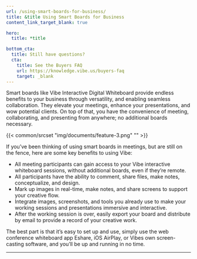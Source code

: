 ```yaml
---
url: /using-smart-boards-for-business/
title: &title Using Smart Boards for Business
content_link_target_blank: true

hero:
  title: *title

bottom_cta:
  title: Still have questions?
  cta:
    title: See the Buyers FAQ
    url: https://knowledge.vibe.us/buyers-faq
    target: _blank
---
```


Smart boards like Vibe Interactive Digital Whiteboard provide endless benefits to your business through versatility, and enabling seamless collaboration. They elevate your meetings, enhance your presentations, and wow potential clients. On top of that, you have the convenience of meeting, collaborating, and presenting from anywhere; no additional boards necessary.

{{< common/srcset "img/documents/feature-3.png" "" >}}

If you’ve been thinking of using smart boards in meetings, but are still on the fence, here are some key benefits to using Vibe:

- All meeting participants can gain access to your Vibe interactive whiteboard sessions, without additional boards, even if they’re remote.
- All participants have the ability to comment, share files, make notes, conceptualize, and design.
- Mark up images in real-time, make notes, and share screens to support your creative flow.
- Integrate images, screenshots, and tools you already use to make your working sessions and presentations immersive and interactive.
- After the working session is over, easily export your board and distribute by email to provide a record of your creative work.

The best part is that it’s easy to set up and use, simply use the web conference whiteboard app Eshare, iOS AirPlay, or Vibes own screen-casting software, and you’ll be up and running in no time.

---
